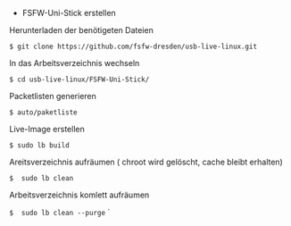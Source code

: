 
* FSFW-Uni-Stick erstellen

Herunterladen der benötigeten Dateien

  ` $ git clone https://github.com/fsfw-dresden/usb-live-linux.git `

In das Arbeitsverzeichnis wechseln

  ` $ cd usb-live-linux/FSFW-Uni-Stick/ `

Packetlisten generieren

  ` $ auto/paketliste `

Live-Image erstellen

  ` $ sudo lb build `

Areitsverzeichnis aufräumen ( chroot wird gelöscht, cache bleibt erhalten)

  ` $  sudo lb clean `

Arbeitsverzeichnis komlett aufräumen

  ` $  sudo lb clean --purge `
`
